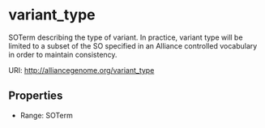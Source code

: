 # variant_type

SOTerm describing the type of variant. In practice, variant type will be limited to a subset of the SO specified in an Alliance controlled vocabulary in order to maintain consistency.

URI: http://alliancegenome.org/variant_type



<!-- no inheritance hierarchy -->


## Properties

 * Range: SOTerm


